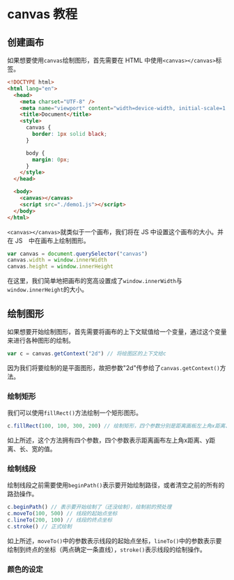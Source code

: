 # canvas 教程

## 创建画布

如果想要使用`canvas`绘制图形，首先需要在 HTML 中使用`<canvas></canvas>`标签。

```html
<!DOCTYPE html>
<html lang="en">
  <head>
    <meta charset="UTF-8" />
    <meta name="viewport" content="width=device-width, initial-scale=1.0" />
    <title>Document</title>
    <style>
      canvas {
        border: 1px solid black;
      }

      body {
        margin: 0px;
      }
    </style>
  </head>

  <body>
    <canvas></canvas>
    <script src="./demo1.js"></script>
  </body>
</html>
```

`<canvas></canvas>`就类似于一个画布，我们将在 JS 中设置这个画布的大小。并在 JS　中在画布上绘制图形。

```js
var canvas = document.querySelector("canvas")
canvas.width = window.innerWidth
canvas.height = window.innerHeight
```

在这里，我们简单地把画布的宽高设置成了`window.innerWidth`与`window.innerHeight`的大小。

## 绘制图形

如果想要开始绘制图形，首先需要将画布的上下文赋值给一个变量，通过这个变量来进行各种图形的绘制。

```js
var c = canvas.getContext("2d") // 将绘图区的上下文给c
```

因为我们将要绘制的是平面图形，故把参数"2d"传参给了`canvas.getContext()`方法。

### 绘制矩形

我们可以使用`fillRect()`方法绘制一个矩形图形。

```js
c.fillRect(100, 100, 300, 200) // 绘制矩形，四个参数分别是距离画板左上角x距离、y距离、长、宽
```

如上所述，这个方法拥有四个参数，四个参数表示距离画布左上角x距离、y距离、长、宽的值。

### 绘制线段

绘制线段之前需要使用`beginPath()`表示要开始绘制路径，或者清空之前的所有的路劲操作。

```js
c.beginPath() // 表示要开始绘制了（还没绘制），绘制前的预处理
c.moveTo(100, 500) // 线段的起始点坐标
c.lineTo(200, 100) // 线段的终点坐标
c.stroke() // 正式绘制
```

如上所述，`moveTo()`中的参数表示线段的起始点坐标，`lineTo()`中的参数表示要绘制到终点的坐标（两点确定一条直线），`stroke()`表示线段的绘制操作。

### 颜色的设定

